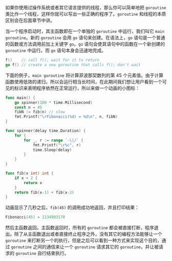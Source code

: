 
如果你使用过操作系统或者其它语言提供的线程，那么你可以简单地把 `goroutine` 类比作一个线程，这样你就可以写出一些正确的程序了。`goroutine` 和线程的本质区别会在后面章节中讲。

当一个程序启动时，其主函数即在一个单独的 `goroutine` 中运行，我们叫它 `main goroutine`。新的 `goroutine` 会用 `go` 语句来创建。在语法上，`go` 语句是一个普通的函数或方法调用前加上关键字 `go`。`go` 语句会使其语句中的函数在一个新创建的 `goroutine` 中运行。而 `go` 语句本身会迅速地完成。

```go
f()    // call f(); wait for it to return
go f() // create a new goroutine that calls f(); don't wait
```

下面的例子，`main goroutine` 将计算菲波那契数列的第 45 个元素值。由于计算函数使用低效的递归，所以会运行相当长时间，在此期间我们想让用户看到一个可见的标识来表明程序依然在正常运行，所以来做一个动画的小图标：

```go
func main() {
    go spinner(100 * time.Millisecond)
    const n = 45
    fibN := fib(n) // slow
    fmt.Printf("\rFibonacci(%d) = %d\n", n, fibN)
}

func spinner(delay time.Duration) {
    for {
        for _, r := range `-\|/` {
            fmt.Printf("\r%c", r)
            time.Sleep(delay)
        }
    }
}

func fib(x int) int {
    if x < 2 {
        return x
    }
    return fib(x-1) + fib(x-2)
}
```

动画显示了几秒之后，`fib(45)` 的调用成功地返回，并且打印结果：

```go
Fibonacci(45) = 1134903170
```

然后主函数返回。主函数返回时，所有的 `goroutine` 都会被直接打断，程序退出。除了从主函数退出或者直接终止程序之外，没有其它的编程方法能够让一个 `goroutine` 来打断另一个的执行，但是之后可以看到一种方式来实现这个目的，通过 `goroutine` 之间的通信来让一个 `goroutine` 请求其它的 `goroutine`，并让被请求的 `goroutine` 自行结束执行。